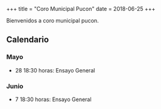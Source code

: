 +++
title = "Coro Municipal Pucon"
date = 2018-06-25
+++

Bienvenidos a coro municipal pucon.

## Calendario ##

### Mayo ###
* 28 18:30 horas: Ensayo General

### Junio ###
* 7 18:30 horas: Ensayo General
